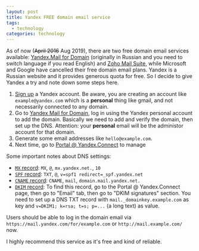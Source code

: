 ```yaml
---
layout: post
title: Yandex FREE domain email service
tags:
  - technology
categories: technology
---
```


As of now (~~April 2016~~ Aug 2019), there are two free domain email services available: [Yandex.Mail for Domain](https://connect.yandex.ru/pdd/) (originally in Russian and you need to switch language if you read English) and [Zoho Mail Suite](https://www.zoho.com/mail/help/email-hosting-with-zoho.html), while Microsoft and Google have cancelled their free domain email plans. Yandex is a Russian website and it provides generous quota for free. So I decide to give Yandex a try and note down some steps here.

1. [Sign up](https://mail.yandex.com/) a Yandex account. Be aware, you are creating an account like `example@yandex.com` which is a **personal** thing like gmail, and not necessarily connected to any domain.
2. Go to [Yandex Mail for Domain](https://connect.yandex.ru/pdd/), log in using the Yandex personal account to add the domain. Basically we need to add and verify the domain, then set up the DNS. Attention: your **personal** email will be the administor account for that domain.
3. Generate some email addresses like `hello@example.com`.
4. Next time, go to [Portal @ Yandex.Connect](https://connect.yandex.ru/portal/admin) to manage

Some important notes about DNS settings:

- [`MX` record](https://yandex.com/support/domain/set-mail/mx.html): `MX`, `@`, `mx.yandex.net.`, `10`
- [`SPF` record](https://yandex.com/support/domain/set-mail/records.html): `TXT`, `@`, `v=spf1 redirect=_spf.yandex.net`
- [`CNAME` record](https://yandex.com/support/domain/set-mail/cname.html): `CNAME`, `mail`, `domain.mail.yandex.net.`
- [`DKIM` record](https://yandex.com/support/domain/set-mail/dkim.html): To find this record, go to the Portal @ Yandex.Connect page, then go to "Email" tab, then go to "DKIM signatures" section. You need to set up a DNS TXT record with `mail._domainkey.example.com` as key and `v=DKIM1; k=rsa; t=s; p=...` (a long text) as value.

Users should be able to log in the domain email via `https://mail.yandex.com/for/example.com` or `http://mail.example.com/` now.

I highly recommend this service as it's free and kind of reliable.
